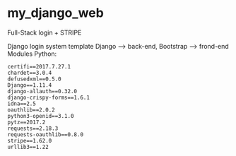 # my_django_web
Full-Stack login + STRIPE

Django login system template
Django --> back-end, Bootstrap --> frond-end
Modules Python:

    certifi==2017.7.27.1
    chardet==3.0.4
    defusedxml==0.5.0
    Django==1.11.4
    django-allauth==0.32.0
    django-crispy-forms==1.6.1
    idna==2.5
    oauthlib==2.0.2
    python3-openid==3.1.0
    pytz==2017.2
    requests==2.18.3
    requests-oauthlib==0.8.0
    stripe==1.62.0
    urllib3==1.22

